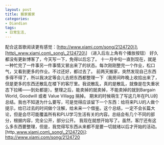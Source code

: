 ```yaml
---
layout: post
title: 搬家搬家
categories:
- Diandian
tags:
- 日常生活, 
---
```

配合这首歌阅读更有感觉：\[http://www.xiami.com/song/2124720\]\[http\_www.xiami.com\_song\_2124720\] （进入后左上角有个播放按钮） 好久都没有更新博客了，今天写一下，免得以后忘了。 十一月中旬一直到现在，就是一种忙完了一件事另一件事情又冒出来了的状态。每次刚刚整完一个作业，松口气，又看到更多的作业。不过还好，都过去了。 前两天搬家，突然发现自己东西多得不得了，所以我决定等会儿去把东西都整理一下（我房间昨晚上收拾出来了，但是更多的东西还散乱在楼下的客厅里。我说散乱，真的是散乱，就像是在失重状态下拉稀——到处都是）。整理之后，能卖掉的就卖掉，不能卖掉的就到Bargain World, Goodwill 或者 Value Villagg 捐掉。 期末的时候萌生了写这几年在PLU的总结。我也不知道为什么要写，可是觉得应该留下一个东西：给将来PLU的人做个提示，给已过去的时间做个注解，给未来一个借鉴。这个总结，一定不会长篇大论，但是会尽可能覆盖所有和PLU学习生活有关的内容。总结会有几个不同的部分，根据内容，完全公开，部分公开。 我现在就想开始写了。虽然，客厅还有这么多东西要整理，但是，我觉得写东西从来都不是要一切就绪以后才开始的活动。 \[http\_www.xiami.com\_song\_2124720\]: http://www.xiami.com/song/2124720